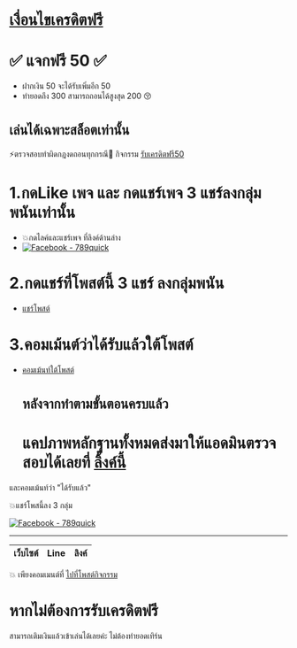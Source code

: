 # [เงื่อนไขเครดิตฟรี](#แล้วแคปภาพหลักฐานทั้งหมดส่งมาให้แอดมินตรวจสอบได้เลยที่-ลิ้งค์นี้httpslineep5yatqy)  
# ✅    แจกฟรี 50    ✅   
- ฝากเงิน 50 จะได้รับเพิ่มอีก 50  
- ทำยอดถึง 300 สามารถถอนได้สูงสุด 200 :kissing_closed_eyes:  
# `เล่นได้เฉพาะสล็อตเท่านั้น`
⚡ตรวจสอบทำผิดกฎงดถอนทุกกรณี🚩 
  กิจกรรม [รับเครดิตฟรี50](https://xdiso.github.io/50get100/)  
# 1.กดLike เพจ และ กดแชร์เพจ 3 แชร์ลงกลุ่มพนันเท่านั้น 
  - 💥กดไลค์และแชร์เพจ ที่ลิงค์ด้านล่าง 
  - [![Facebook - 789quick ](https://img.shields.io/badge/Facebook-1877F2?style=for-the-badge&logo=facebook&logoColor=white)](https://web.facebook.com/789quick)  
# 2.กดแชร์ที่โพสต์นี้ 3 แชร์ ลงกลุ่มพนัน  
- [แชร์โพสต์](https://www.facebook.com/789quick/posts/115313874577218)
# 3.คอมเม้นต์ว่าได้รับแล้วใต้โพสต์ 
- [คอมเม้นท์ใต้โพสต์](https://www.facebook.com/789quick/posts/115313874577218)
  # ``หลังจากทำตามขั้นตอนครบแล้ว``  
  # แคปภาพหลักฐานทั้งหมดส่งมาให้แอดมินตรวจสอบได้เลยที่ [ลิ้งค์นี้](https://lin.ee/P5YaTQy)


และคอมเม้นท์ว่า "ได้รับแล้ว"

 💥แชร์โพสนี้ลง 3 กลุ่ม  
 


[![Facebook - 789quick ](https://img.shields.io/badge/Facebook-1877F2?style=for-the-badge&logo=facebook&logoColor=white)](https://web.facebook.com/789quick)

---

| เว็บไซต์ | Line | ลิงค์ |
|:--:|:--:|:--:|
💥 เพียงคอมเมนต์ที่ [ไปที่โพสต์กิจกรรม](https://web.facebook.com/789quick)    

# หากไม่ต้องการรับเครดิตฟรี  
สามารถเติมเงินแล้วเข้าเล่นได้เลยค่ะ ไม่ต้องทำยอดเทิร์น  

